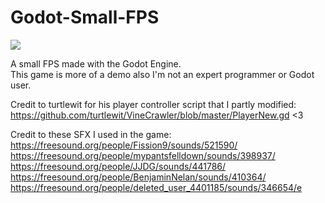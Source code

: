 # Godot-Small-FPS

![](https://i.imgur.com/2jqKUjU.png)

A small FPS made with the Godot Engine.<br />
This game is more of a demo also I'm not an expert programmer or Godot user.

Credit to turtlewit for his player controller script that I partly modified:<br />
https://github.com/turtlewit/VineCrawler/blob/master/PlayerNew.gd <3

Credit to these SFX I used in the game:<br />
https://freesound.org/people/Fission9/sounds/521590/<br />
https://freesound.org/people/mypantsfelldown/sounds/398937/<br />
https://freesound.org/people/JJDG/sounds/441786/<br />
https://freesound.org/people/BenjaminNelan/sounds/410364/<br />
https://freesound.org/people/deleted_user_4401185/sounds/346654/e
